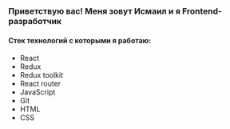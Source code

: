 ### Приветствую вас! Меня зовут Исмаил и я Frontend-разработчик

#### Стек технологий с которыми я работаю:
- React
- Redux
- Redux toolkit
- React router
- JavaScript
- Git
- HTML
- СSS

